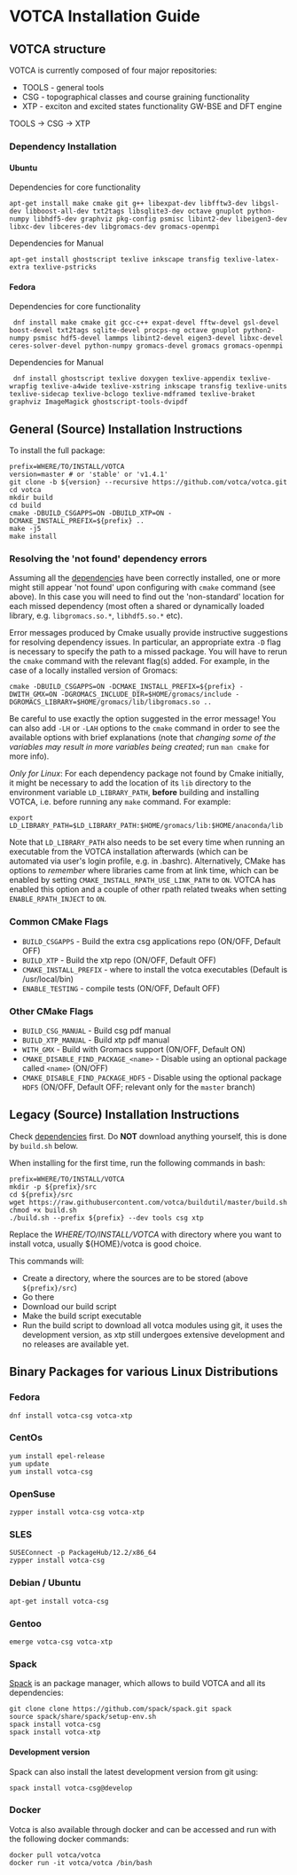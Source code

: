 # VOTCA Installation Guide

## VOTCA structure

VOTCA is currently composed of four major repositories:

* TOOLS - general tools 
* CSG - topographical classes and course graining functionality
* XTP - exciton and excited states functionality GW-BSE and DFT engine

TOOLS -> CSG -> XTP

### Dependency Installation
#### Ubuntu
Dependencies for core functionality

    apt-get install make cmake git g++ libexpat-dev libfftw3-dev libgsl-dev libboost-all-dev txt2tags libsqlite3-dev octave gnuplot python-numpy libhdf5-dev graphviz pkg-config psmisc libint2-dev libeigen3-dev libxc-dev libceres-dev libgromacs-dev gromacs-openmpi
    
Dependencies for Manual

    apt-get install ghostscript texlive inkscape transfig texlive-latex-extra texlive-pstricks
    
#### Fedora
Dependencies for core functionality

     dnf install make cmake git gcc-c++ expat-devel fftw-devel gsl-devel boost-devel txt2tags sqlite-devel procps-ng octave gnuplot python2-numpy psmisc hdf5-devel lammps libint2-devel eigen3-devel libxc-devel ceres-solver-devel python-numpy gromacs-devel gromacs gromacs-openmpi

Dependencies for Manual

     dnf install ghostscript texlive doxygen texlive-appendix texlive-wrapfig texlive-a4wide texlive-xstring inkscape transfig texlive-units texlive-sidecap texlive-bclogo texlive-mdframed texlive-braket graphviz ImageMagick ghostscript-tools-dvipdf

## General (Source) Installation Instructions 

To install the full package:

    prefix=WHERE/TO/INSTALL/VOTCA
    version=master # or 'stable' or 'v1.4.1'
    git clone -b ${version} --recursive https://github.com/votca/votca.git
    cd votca
    mkdir build
    cd build
    cmake -DBUILD_CSGAPPS=ON -DBUILD_XTP=ON -DCMAKE_INSTALL_PREFIX=${prefix} ..
    make -j5
    make install

### Resolving the 'not found' dependency errors

Assuming all the [dependencies](#dependency-installation) have been correctly installed, one or more might still appear 'not found' upon configuring with `cmake` command (see above). In this case you will need to find out the 'non-standard' location for each missed dependency (most often a shared or dynamically loaded library, e.g. `libgromacs.so.*`,  `libhdf5.so.*` etc). 

Error messages produced by Cmake usually provide instructive suggestions for resolving dependency issues. In particular, an appropriate extra `-D` flag is necessary to specify the path to a missed package. You will have to rerun the `cmake` command with the relevant flag(s) added. For example, in the case of a locally installed version of Gromacs:

    cmake -DBUILD_CSGAPPS=ON -DCMAKE_INSTALL_PREFIX=${prefix} -DWITH_GMX=ON -DGROMACS_INCLUDE_DIR=$HOME/gromacs/include -DGROMACS_LIBRARY=$HOME/gromacs/lib/libgromacs.so ..

Be careful to use exactly the option suggested in the error message! You can also add `-LH` or `-LAH` options to the `cmake` command in order to see the available options with brief explanations (note that *changing some of the variables may result in more variables being created*; run `man cmake` for more info).

_Only for Linux_: For each dependency package not found by Cmake initially, it might be necessary to add the location of its `lib` directory to the environment variable `LD_LIBRARY_PATH`, **before** building and installing VOTCA, i.e. before running any `make` command. For example:

    export LD_LIBRARY_PATH=$LD_LIBRARY_PATH:$HOME/gromacs/lib:$HOME/anaconda/lib
    
Note that `LD_LIBRARY_PATH` also needs to be set every time when running an executable from the VOTCA installation afterwards (which can be automated via user's login profile, e.g. in .bashrc). Alternatively, CMake has options to _remember_ where libraries came from at link time, which can be enabled by setting `CMAKE_INSTALL_RPATH_USE_LINK_PATH` to `ON`. VOTCA has enabled this option and a couple of other rpath related tweaks when setting `ENABLE_RPATH_INJECT` to `ON`.

### Common CMake Flags

* `BUILD_CSGAPPS` - Build the extra csg applications repo (ON/OFF, Default OFF)
* `BUILD_XTP` - Build the xtp repo (ON/OFF, Default OFF)
* `CMAKE_INSTALL_PREFIX` - where to install the votca executables (Default is /usr/local/bin)
* `ENABLE_TESTING` - compile tests (ON/OFF, Default OFF)

### Other CMake Flags

 * `BUILD_CSG_MANUAL` - Build csg pdf manual
 * `BUILD_XTP_MANUAL` - Build xtp pdf manual
 * `WITH_GMX` - Build with Gromacs support (ON/OFF, Default ON)
 * `CMAKE_DISABLE_FIND_PACKAGE_<name>` - Disable using an optional package called `<name>` (ON/OFF)
 * `CMAKE_DISABLE_FIND_PACKAGE_HDF5` - Disable using the optional package `HDF5` (ON/OFF, Default OFF; relevant only for the `master` branch)

## Legacy (Source) Installation Instructions

Check [dependencies](#dependency-installation) first. Do **NOT** download anything yourself, this is done by `build.sh` below.

When installing for the first time, run the following commands in bash:
```
prefix=WHERE/TO/INSTALL/VOTCA
mkdir -p ${prefix}/src
cd ${prefix}/src
wget https://raw.githubusercontent.com/votca/buildutil/master/build.sh
chmod +x build.sh
./build.sh --prefix ${prefix} --dev tools csg xtp
```
Replace the _WHERE/TO/INSTALL/VOTCA_ with directory where you want to install votca, usually ${HOME}/votca is good choice.

This commands will:
  * Create a directory, where the sources are to be stored (above `${prefix}/src`)
  * Go there
  * Download our build script
  * Make the build script executable
  * Run the build script to download all votca modules using git, it uses the development version, as xtp still undergoes extensive development and no releases are available yet.

## Binary Packages for various Linux Distributions
### Fedora

    dnf install votca-csg votca-xtp

### CentOs

    yum install epel-release
    yum update
    yum install votca-csg

### OpenSuse

    zypper install votca-csg votca-xtp
    
### SLES

    SUSEConnect -p PackageHub/12.2/x86_64
    zypper install votca-csg    

### Debian / Ubuntu

    apt-get install votca-csg
    
### Gentoo 

    emerge votca-csg votca-xtp

### Spack
[Spack](https://spack.io/) is an package manager, which allows to build VOTCA and all its dependencies:

    git clone clone https://github.com/spack/spack.git spack
    source spack/share/spack/setup-env.sh
    spack install votca-csg
    spack install votca-xtp

#### Development version
Spack can also install the latest development version from git using:

    spack install votca-csg@develop

### Docker 

Votca is also available through docker and can be accessed and run with the following docker commands:

    docker pull votca/votca
    docker run -it votca/votca /bin/bash
    
    
